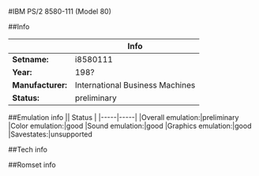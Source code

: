 #IBM PS/2 8580-111 (Model 80)

##Info

||Info|
|-----|-----|
|**Setname:**|i8580111
|**Year:**|198?
|**Manufacturer:**|International Business Machines
|**Status:**|preliminary

##Emulation info
|| Status |
|-----|-----|
|Overall emulation:|preliminary
|Color emulation:|good
|Sound emulation:|good
|Graphics emulation:|good
|Savestates:|unsupported

##Tech info

##Romset info

<!--- START OF EDITED COMMENT DO NOT TOUCH TEXT ABOVE-->
